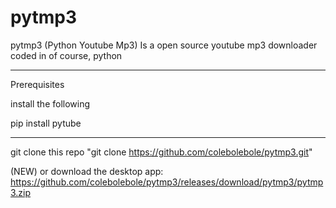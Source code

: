 # pytmp3
pytmp3 (Python Youtube Mp3) Is a open source youtube mp3 downloader coded in of course, python

---
Prerequisites


install the following 

pip install pytube

---

git clone this repo "git clone https://github.com/colebolebole/pytmp3.git"

(NEW) or download the desktop app: https://github.com/colebolebole/pytmp3/releases/download/pytmp3/pytmp3.zip
